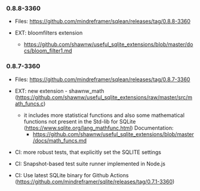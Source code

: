 ### 0.8.8-3360

- Files: https://github.com/mindreframer/sqlean/releases/tag/0.8.8-3360

- EXT: bloomfilters extension
  - https://github.com/shawnw/useful_sqlite_extensions/blob/master/docs/bloom_filter1.md

### 0.8.7-3360

- Files: https://github.com/mindreframer/sqlean/releases/tag/0.8.7-3360
- EXT: new extension - shawnw_math (https://github.com/shawnw/useful_sqlite_extensions/raw/master/src/math_funcs.c)

  - it includes more statistical functions and also some mathematical functions not present in the Std-lib for SQLite (https://www.sqlite.org/lang_mathfunc.html)
    Documentation:
    - https://github.com/shawnw/useful_sqlite_extensions/blob/master/docs/math_funcs.md

- CI: more robust tests, that explicitly set the SQLITE settings
- CI: Snapshot-based test suite runner implemented in Node.js
- CI: Use latest SQLite binary for Github Actions (https://github.com/mindreframer/sqlite/releases/tag/0.7.1-3360)
